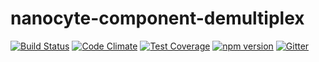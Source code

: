 # nanocyte-component-demultiplex

[![Build Status](https://travis-ci.org/octoblu/nanocyte-component-demultiplex.svg?branch=master)](https://travis-ci.org/octoblu/nanocyte-component-demultiplex)
[![Code Climate](https://codeclimate.com/github/octoblu/nanocyte-component-demultiplex/badges/gpa.svg)](https://codeclimate.com/github/octoblu/nanocyte-component-demultiplex)
[![Test Coverage](https://codeclimate.com/github/octoblu/nanocyte-component-demultiplex/badges/coverage.svg)](https://codeclimate.com/github/octoblu/nanocyte-component-demultiplex)
[![npm version](https://badge.fury.io/js/nanocyte-component-demultiplex.svg)](http://badge.fury.io/js/nanocyte-component-demultiplex)
[![Gitter](https://badges.gitter.im/octoblu/help.svg)](https://gitter.im/octoblu/help)
